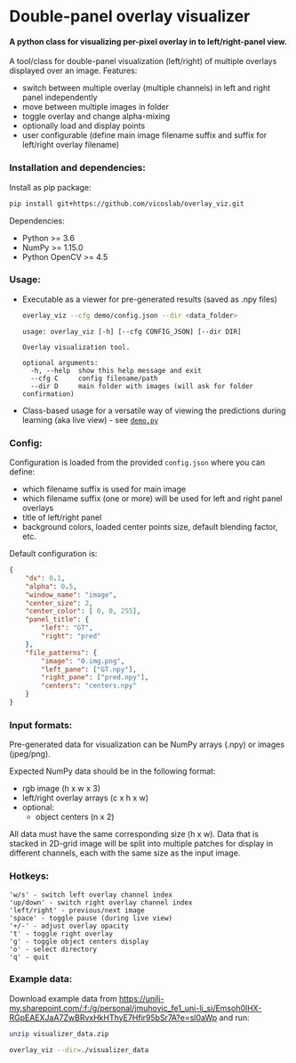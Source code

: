 # Double-panel overlay visualizer

#### A python class for visualizing per-pixel overlay in to left/right-panel view.

A tool/class for double-panel visualization (left/right) of multiple overlays displayed over an image. Features:
 - switch between multiple overlay (multiple channels) in left and right panel independently 
 - move between multiple images in folder
 - toggle overlay and change alpha-mixing
 - optionally load and display points
 - user configurable (define main image filename suffix and suffix for left/right overlay filename)


### Installation and dependencies:

Install as pip package:
```bash
pip install git+https://github.com/vicoslab/overlay_viz.git
```

Dependencies:
 * Python >= 3.6
 * NumPy >= 1.15.0
 * Python OpenCV >= 4.5

### Usage:

- Executable as a viewer for pre-generated results (saved as .npy files) 
  ```bash  
  overlay_viz --cfg demo/config.json --dir <data_folder>
  ```
  ```code
  usage: overlay_viz [-h] [--cfg CONFIG_JSON] [--dir DIR]
  
  Overlay visualization tool.
  
  optional arguments:
    -h, --help  show this help message and exit
    --cfg C     config filename/path
    --dir D     main folder with images (will ask for folder confirmation)
  ```
  
- Class-based usage for a versatile way of viewing the predictions during learning (aka live view) - see [`demo.py`](demo/demo.py)

### Config:
Configuration is loaded from the provided `config.json` where you can define:
 - which filename suffix is used for main image
 - which filename suffix (one or more) will be used for left and right panel overlays
 - title of left/right panel
 - background colors, loaded center points size, default blending factor, etc.

Default configuration is:
```json
{
    "dx": 0.1, 
    "alpha": 0.5,
    "window_name": "image",
    "center_size": 2,
    "center_color": [ 0, 0, 255],
    "panel_title": {
        "left": "GT",
        "right": "pred"
    },
    "file_patterns": {
        "image": "0.img.png",
        "left_pane": ["GT.npy"],
        "right_pane": ["pred.npy"],
        "centers": "centers.npy"
    }
}
```

### Input formats:
Pre-generated data for visualization can be NumPy arrays (.npy) or images (jpeg/png).

Expected NumPy data should be in the following format:
- rgb image (h x w x 3)
- left/right overlay arrays (c x h x w)
- optional:
    - object centers (n x 2)
  
All data must have the same corresponding size (h x w). Data that is stacked in 2D-grid image will be split into 
multiple patches for display in different channels, each with the same size as the input image.

### Hotkeys:
    'w/s' - switch left overlay channel index
    'up/down' - switch right overlay channel index
    'left/right' - previous/next image
    'space' - toggle pause (during live view)
    '+/-' - adjust overlay opacity
    't' - toggle right overlay
    'g' - toggle object centers display
    'o' - select directory
    'q' - quit

### Example data:
Download example data from https://unilj-my.sharepoint.com/:f:/g/personal/jmuhovic_fe1_uni-lj_si/Emsoh0lHX-RGpEAEXJaA7ZwBRvxHkHThyE7Hfir95bSr7A?e=sl0aWp
and run:

```bash
unzip visualizer_data.zip

overlay_viz --dir=./visualizer_data
```
